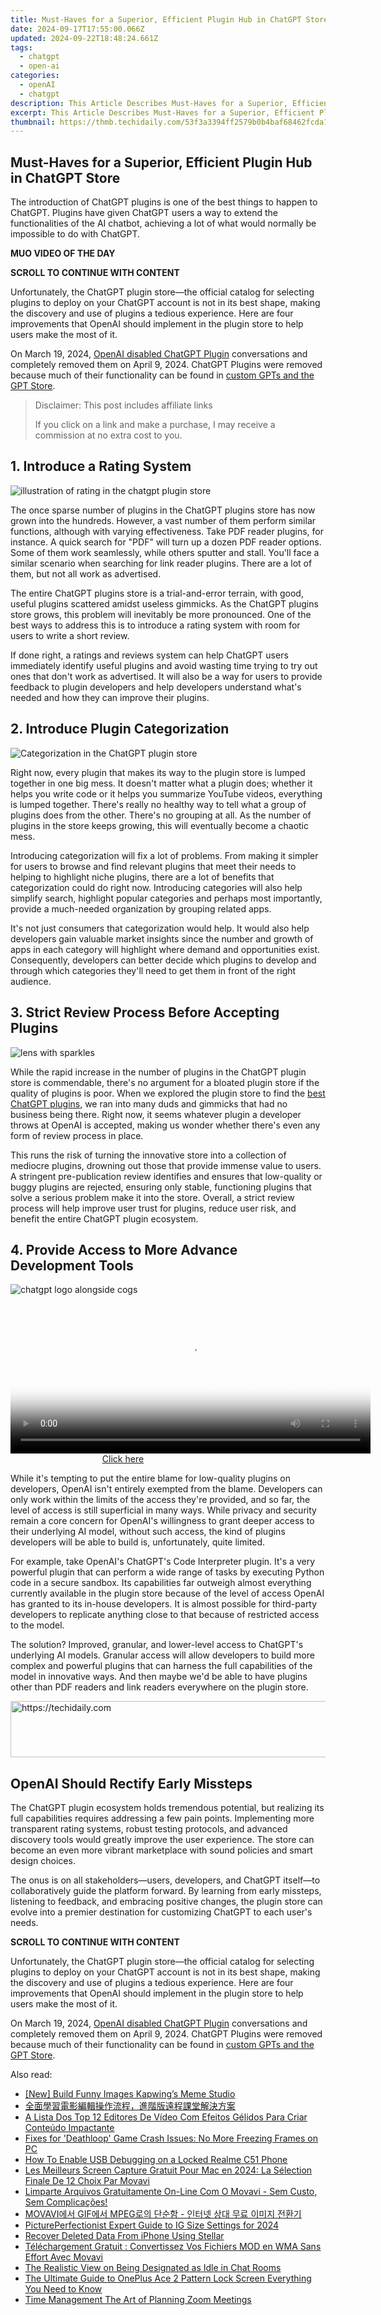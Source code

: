 ```yaml
---
title: Must-Haves for a Superior, Efficient Plugin Hub in ChatGPT Store
date: 2024-09-17T17:55:00.066Z
updated: 2024-09-22T18:48:24.661Z
tags:
  - chatgpt
  - open-ai
categories:
  - openAI
  - chatgpt
description: This Article Describes Must-Haves for a Superior, Efficient Plugin Hub in ChatGPT Store
excerpt: This Article Describes Must-Haves for a Superior, Efficient Plugin Hub in ChatGPT Store
thumbnail: https://thmb.techidaily.com/53f3a3394ff2579b0b4baf68462fcda182f1a767bab5dec28fa2cd5b42632e26.jpg
---
```


## Must-Haves for a Superior, Efficient Plugin Hub in ChatGPT Store

 The introduction of ChatGPT plugins is one of the best things to happen to ChatGPT. Plugins have given ChatGPT users a way to extend the functionalities of the AI chatbot, achieving a lot of what would normally be impossible to do with ChatGPT.

**MUO VIDEO OF THE DAY**

**SCROLL TO CONTINUE WITH CONTENT**

 Unfortunately, the ChatGPT plugin store—the official catalog for selecting plugins to deploy on your ChatGPT account is not in its best shape, making the discovery and use of plugins a tedious experience. Here are four improvements that OpenAI should implement in the plugin store to help users make the most of it.

 On March 19, 2024, [OpenAI disabled ChatGPT Plugin](https://help.openai.com/en/articles/8988022-winding-down-the-chatgpt-plugins-beta) conversations and completely removed them on April 9, 2024\. ChatGPT Plugins were removed because much of their functionality can be found in [custom GPTs and the GPT Store](https://www.makeuseof.com/how-to-use-chatgpt-custom-gpt-store/).

>  Disclaimer: This post includes affiliate links
>
>  If you click on a link and make a purchase, I may receive a commission at no extra cost to you.
>

## 1\. Introduce a Rating System

![illustration of rating in the chatgpt plugin store](https://static1.makeuseofimages.com/wordpress/wp-content/uploads/2023/07/chatgpt-rating.jpg)

 The once sparse number of plugins in the ChatGPT plugins store has now grown into the hundreds. However, a vast number of them perform similar functions, although with varying effectiveness. Take PDF reader plugins, for instance. A quick search for "PDF" will turn up a dozen PDF reader options. Some of them work seamlessly, while others sputter and stall. You'll face a similar scenario when searching for link reader plugins. There are a lot of them, but not all work as advertised.

 The entire ChatGPT plugins store is a trial-and-error terrain, with good, useful plugins scattered amidst useless gimmicks. As the ChatGPT plugins store grows, this problem will inevitably be more pronounced. One of the best ways to address this is to introduce a rating system with room for users to write a short review.

 If done right, a ratings and reviews system can help ChatGPT users immediately identify useful plugins and avoid wasting time trying to try out ones that don't work as advertised. It will also be a way for users to provide feedback to plugin developers and help developers understand what's needed and how they can improve their plugins.

## 2\. Introduce Plugin Categorization

![Categorization in the ChatGPT plugin store](https://static1.makeuseofimages.com/wordpress/wp-content/uploads/2023/07/categories-1.jpg)

 Right now, every plugin that makes its way to the plugin store is lumped together in one big mess. It doesn't matter what a plugin does; whether it helps you write code or it helps you summarize YouTube videos, everything is lumped together. There's really no healthy way to tell what a group of plugins does from the other. There's no grouping at all. As the number of plugins in the store keeps growing, this will eventually become a chaotic mess.

 Introducing categorization will fix a lot of problems. From making it simpler for users to browse and find relevant plugins that meet their needs to helping to highlight niche plugins, there are a lot of benefits that categorization could do right now. Introducing categories will also help simplify search, highlight popular categories and perhaps most importantly, provide a much-needed organization by grouping related apps.

 It's not just consumers that categorization would help. It would also help developers gain valuable market insights since the number and growth of apps in each category will highlight where demand and opportunities exist. Consequently, developers can better decide which plugins to develop and through which categories they'll need to get them in front of the right audience.

## 3\. Strict Review Process Before Accepting Plugins

![lens with sparkles](https://static1.makeuseofimages.com/wordpress/wp-content/uploads/2023/07/lens-with-sparkles.jpg)

 While the rapid increase in the number of plugins in the ChatGPT plugin store is commendable, there's no argument for a bloated plugin store if the quality of plugins is poor. When we explored the plugin store to find the [best ChatGPT plugins](https://www.makeuseof.com/best-chatgpt-plugins/), we ran into many duds and gimmicks that had no business being there. Right now, it seems whatever plugin a developer throws at OpenAI is accepted, making us wonder whether there's even any form of review process in place.

 This runs the risk of turning the innovative store into a collection of mediocre plugins, drowning out those that provide immense value to users. A stringent pre-publication review identifies and ensures that low-quality or buggy plugins are rejected, ensuring only stable, functioning plugins that solve a serious problem make it into the store. Overall, a strict review process will help improve user trust for plugins, reduce user risk, and benefit the entire ChatGPT plugin ecosystem.

## 4\. Provide Access to More Advance Development Tools

![chatgpt logo alongside cogs](https://thmb.techidaily.com/2ce87a986250d8398be45eae1ecaf9f012f12535b14ea9611940de411cb7abe5.jpg)

<!-- affiliate ads begin -->
<span id="1983549">
					<video width="576" height="240" style="cursor:pointer"
           poster="//a.impactradius-go.com/display-clicktoplayimage/1983549.png"
           onclick="if(!this.playClicked){this.play();this.setAttribute('controls',true);this.playClicked=true;}">
	   <source src="//a.impactradius-go.com/display-ad/22993-1983549">
	   <img src="//a.impactradius-go.com/display-clicktoplayimage/1983549.png" style="border: none; height: 100%; width: 100%; object-fit: contain">
	</video>
	<div style="width:360px;text-align:center"><a href="javascript:window.open(decodeURIComponent('https%3A%2F%2Fhomestyler.sjv.io%2Fc%2F5597632%2F1983549%2F22993'), '_blank');void(0);">Click here</a></div>
</span>
<img height="0" width="0" src="https://imp.pxf.io/i/5597632/1983549/22993" style="position:absolute;visibility:hidden;" border="0" />
<!-- affiliate ads end -->

 While it's tempting to put the entire blame for low-quality plugins on developers, OpenAI isn't entirely exempted from the blame. Developers can only work within the limits of the access they're provided, and so far, the level of access is still superficial in many ways. While privacy and security remain a core concern for OpenAI's willingness to grant deeper access to their underlying AI model, without such access, the kind of plugins developers will be able to build is, unfortunately, quite limited.

 For example, take OpenAI's ChatGPT's Code Interpreter plugin. It's a very powerful plugin that can perform a wide range of tasks by executing Python code in a secure sandbox. Its capabilities far outweigh almost everything currently available in the plugin store because of the level of access OpenAI has granted to its in-house developers. It is almost possible for third-party developers to replicate anything close to that because of restricted access to the model.

 The solution? Improved, granular, and lower-level access to ChatGPT's underlying AI models. Granular access will allow developers to build more complex and powerful plugins that can harness the full capabilities of the model in innovative ways. And then maybe we'd be able to have plugins other than PDF readers and link readers everywhere on the plugin store.

<!-- affiliate ads begin -->
<a href="https://aligracehair.sjv.io/c/5597632/1948909/19272" target="_top" id="1948909">
  <img src="//a.impactradius-go.com/display-ad/19272-1948909" border="0" alt="https://techidaily.com" width="728" height="90"/>
</a>
<img height="0" width="0" src="https://aligracehair.sjv.io/i/5597632/1948909/19272" style="position:absolute;visibility:hidden;" border="0" />
<!-- affiliate ads end -->

## OpenAI Should Rectify Early Missteps

 The ChatGPT plugin ecosystem holds tremendous potential, but realizing its full capabilities requires addressing a few pain points. Implementing more transparent rating systems, robust testing protocols, and advanced discovery tools would greatly improve the user experience. The store can become an even more vibrant marketplace with sound policies and smart design choices.

 The onus is on all stakeholders—users, developers, and ChatGPT itself—to collaboratively guide the platform forward. By learning from early missteps, listening to feedback, and embracing positive changes, the plugin store can evolve into a premier destination for customizing ChatGPT to each user's needs.

**SCROLL TO CONTINUE WITH CONTENT**

 Unfortunately, the ChatGPT plugin store—the official catalog for selecting plugins to deploy on your ChatGPT account is not in its best shape, making the discovery and use of plugins a tedious experience. Here are four improvements that OpenAI should implement in the plugin store to help users make the most of it.

 On March 19, 2024, [OpenAI disabled ChatGPT Plugin](https://help.openai.com/en/articles/8988022-winding-down-the-chatgpt-plugins-beta) conversations and completely removed them on April 9, 2024\. ChatGPT Plugins were removed because much of their functionality can be found in [custom GPTs and the GPT Store](https://www.makeuseof.com/how-to-use-chatgpt-custom-gpt-store/).

<ins class="adsbygoogle"
     style="display:block"
     data-ad-format="autorelaxed"
     data-ad-client="ca-pub-7571918770474297"
     data-ad-slot="1223367746"></ins>

<ins class="adsbygoogle"
     style="display:block"
     data-ad-client="ca-pub-7571918770474297"
     data-ad-slot="8358498916"
     data-ad-format="auto"
     data-full-width-responsive="true"></ins>

<span class="atpl-alsoreadstyle">Also read:</span>
<div><ul>
<li><a href="https://extra-resources.techidaily.com/new-build-funny-images-kapwings-meme-studio/"><u>[New] Build Funny Images Kapwing’s Meme Studio</u></a></li>
<li><a href="https://tech-savvy.techidaily.com/5ywo6z2i5a2457pluss6zu75b2x57eo6lyv5pon5l2c5rwb56il77ym6ycy6zqo54mi6ygg56il6kqy5acc6kej5rg65pa55qgi/"><u>全面學習電影編輯操作流程，進階版遠程課堂解決方案</u></a></li>
<li><a href="https://tech-savvy.techidaily.com/a-lista-dos-top-12-editores-de-video-com-efeitos-gelidos-para-criar-conteudo-impactante/"><u>A Lista Dos Top 12 Editores De Vídeo Com Efeitos Gélidos Para Criar Conteúdo Impactante</u></a></li>
<li><a href="https://win-answers.techidaily.com/fixes-for-deathloop-game-crash-issues-no-more-freezing-frames-on-pc/"><u>Fixes for 'Deathloop' Game Crash Issues: No More Freezing Frames on PC</u></a></li>
<li><a href="https://easy-unlock-android.techidaily.com/how-to-enable-usb-debugging-on-a-locked-realme-c51-phone-by-drfone-android/"><u>How To Enable USB Debugging on a Locked Realme C51 Phone</u></a></li>
<li><a href="https://tech-savvy.techidaily.com/les-meilleurs-screen-capture-gratuit-pour-mac-en-2024-la-selection-finale-de-12-choix-par-movavi/"><u>Les Meilleurs Screen Capture Gratuit Pour Mac en 2024: La Sélection Finale De 12 Choix Par Movavi</u></a></li>
<li><a href="https://tech-savvy.techidaily.com/limparte-arquivos-gratuitamente-on-line-com-o-movavi-sem-custo-sem-complicacoes/"><u>Limparte Arquivos Gratuitamente On-Line Com O Movavi - Sem Custo, Sem Complicações!</u></a></li>
<li><a href="https://tech-savvy.techidaily.com/movavi-gif-mpeg/"><u>MOVAVI에서 GIF에서 MPEG로의 단순함 - 인터넷 상대 무료 이미지 전환기</u></a></li>
<li><a href="https://instagram-videos.techidaily.com/pictureperfectionist-expert-guide-to-ig-size-settings-for-2024/"><u>PicturePerfectionist Expert Guide to IG Size Settings for 2024</u></a></li>
<li><a href="https://data-safeguard.techidaily.com/recover-deleted-data-from-iphone-using-stellar/"><u>Recover Deleted Data From iPhone Using Stellar</u></a></li>
<li><a href="https://tech-savvy.techidaily.com/telechargement-gratuit-convertissez-vos-fichiers-mod-en-wma-sans-effort-avec-movavi/"><u>Téléchargement Gratuit : Convertissez Vos Fichiers MOD en WMA Sans Effort Avec Movavi</u></a></li>
<li><a href="https://games-able.techidaily.com/the-realistic-view-on-being-designated-as-idle-in-chat-rooms/"><u>The Realistic View on Being Designated as Idle in Chat Rooms</u></a></li>
<li><a href="https://easy-unlock-android.techidaily.com/the-ultimate-guide-to-oneplus-ace-2-pattern-lock-screen-everything-you-need-to-know-by-drfone-android/"><u>The Ultimate Guide to OnePlus Ace 2 Pattern Lock Screen Everything You Need to Know</u></a></li>
<li><a href="https://screen-mirroring-recording.techidaily.com/time-management-the-art-of-planning-zoom-meetings/"><u>Time Management The Art of Planning Zoom Meetings</u></a></li>
</ul></div>

